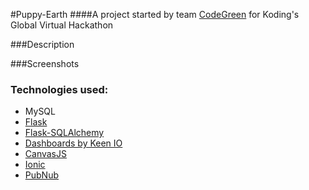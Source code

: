 #Puppy-Earth
####A project started by team [CodeGreen](https://github.com/koding/global.hackathon/blob/master/Teams/CodeGreen/ABOUT.md) for Koding's Global Virtual Hackathon

###Description

###Screenshots

### Technologies used:
* MySQL
* [Flask](http://flask.pocoo.org/)
* [Flask-SQLAlchemy](https://pythonhosted.org/Flask-SQLAlchemy/)
* [Dashboards by Keen IO](https://github.com/keen/dashboards)
* [CanvasJS](http://canvasjs.com/)
* [Ionic](http://ionicframework.com/)
* [PubNub](http://www.pubnub.com/)
